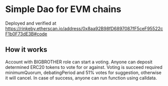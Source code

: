 # Simple Dao for EVM chains
Deployed and verified at 
https://rinkeby.etherscan.io/address/0x8aa92B98fD6897087fF5ceF95522cF1b0F73dE3B#code
## How it works
Account with BIGBROTHER role can start a voting.
Anyone can deposit determined ERC20 tokens to vote for or against.
Voting is succeed required minimumQuorum, debatingPeriod and 51% votes for suggestion, otherwise it will cancel. In case of success, anyone can run function using calldata.